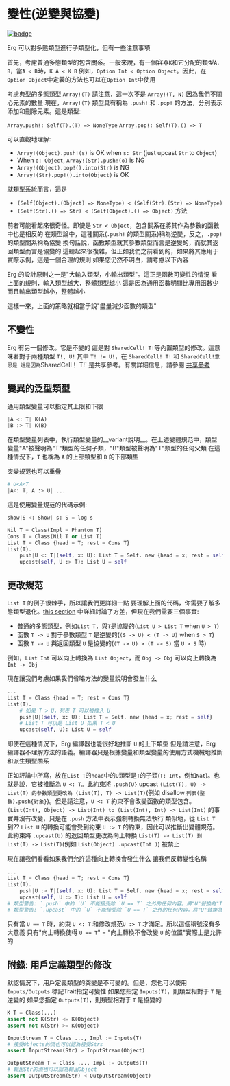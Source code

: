 # 變性(逆變與協變)

[![badge](https://img.shields.io/endpoint.svg?url=https%3A%2F%2Fgezf7g7pd5.execute-api.ap-northeast-1.amazonaws.com%2Fdefault%2Fsource_up_to_date%3Fowner%3Derg-lang%26repos%3Derg%26ref%3Dmain%26path%3Ddoc/EN/syntax/type/advanced/variance.md%26commit_hash%3Df4fb25b4004bdfa96d2149fac8c4e40b84e8a45f)](https://gezf7g7pd5.execute-api.ap-northeast-1.amazonaws.com/default/source_up_to_date?owner=erg-lang&repos=erg&ref=main&path=doc/EN/syntax/type/advanced/variance.md&commit_hash=f4fb25b4004bdfa96d2149fac8c4e40b84e8a45f)

Erg 可以對多態類型進行子類型化，但有一些注意事項

首先，考慮普通多態類型的包含關系。一般來說，有一個容器`K`和它分配的類型`A，B`，當`A < B`時，`K A < K B`
例如，`Option Int < Option Object`。因此，在`Option Object`中定義的方法也可以在`Option Int`中使用

考慮典型的多態類型 `Array!(T)`
請注意，這一次不是 `Array!(T, N)` 因為我們不關心元素的數量
現在，`Array!(T)` 類型具有稱為 `.push!` 和 `.pop!` 的方法，分別表示添加和刪除元素。這是類型: 

`Array.push!: Self(T).(T) => NoneType`
`Array.pop!: Self(T).() => T`

可以直觀地理解:

* `Array!(Object).push!(s)` is OK when `s: Str` (just upcast `Str` to `Object`)
* When `o: Object`, `Array!(Str).push!(o)` is NG
* `Array!(Object).pop!().into(Str)` is NG
* `Array!(Str).pop!().into(Object)` is OK

就類型系統而言，這是

* `(Self(Object).(Object) => NoneType) < (Self(Str).(Str) => NoneType)`
* `(Self(Str).() => Str) < (Self(Object).() => Object)`
方法

前者可能看起來很奇怪。即使是 `Str < Object`，包含關系在將其作為參數的函數中也是相反的
在類型論中，這種關系(`.push!` 的類型關系)稱為逆變，反之，`.pop!` 的類型關系稱為協變
換句話說，函數類型就其參數類型而言是逆變的，而就其返回類型而言是協變的
這聽起來很復雜，但正如我們之前看到的，如果將其應用于實際示例，這是一個合理的規則
如果您仍然不明白，請考慮以下內容

Erg 的設計原則之一是"大輸入類型，小輸出類型"。這正是函數可變性的情況
看上面的規則，輸入類型越大，整體類型越小
這是因為通用函數明顯比專用函數少
而且輸出類型越小，整體越小

這樣一來，上面的策略就相當于說"盡量減少函數的類型"

## 不變性

Erg 有另一個修改。它是不變的
這是對 `SharedCell! T!`等內置類型的修改。這意味著對于兩種類型 `T!, U!` 其中 `T! != U!`，在 `SharedCell! T!` 和 `SharedCell!意思是
這是因為`SharedCell！ T!` 是共享參考。有關詳細信息，請參閱 [共享參考](shared.md)

## 變異的泛型類型

通用類型變量可以指定其上限和下限

```python
|A <: T| K(A)
|B :> T| K(B)
```

在類型變量列表中，執行類型變量的__variant說明__。在上述變體規范中，類型變量"A"被聲明為"T"類型的任何子類，"B"類型被聲明為"T"類型的任何父類
在這種情況下，`T` 也稱為 `A` 的上部類型和 `B` 的下部類型

突變規范也可以重疊

```python
# U<A<T
|A<: T, A :> U| ...
```

這是使用變量規范的代碼示例: 

```python
show|S <: Show| s: S = log s

Nil T = Class(Impl = Phantom T)
Cons T = Class(Nil T or List T)
List T = Class {head = T; rest = Cons T}
List(T).
    push|U <: T|(self, x: U): List T = Self. new {head = x; rest = self}
    upcast(self, U :> T): List U = self
```

## 更改規范

`List T` 的例子很棘手，所以讓我們更詳細一點
要理解上面的代碼，你需要了解多態類型退化。[this section](./variance.md) 中詳細討論了方差，但現在我們需要三個事實: 

* 普通的多態類型，例如`List T`，與`T`是協變的(`List U > List T` when `U > T`)
* 函數 `T -> U` 對于參數類型 `T` 是逆變的(`(S -> U) < (T -> U)` when `S > T`)
* 函數 `T -> U` 與返回類型 `U` 是協變的(`(T -> U) > (T -> S)` 當 `U > S` 時)

例如，`List Int` 可以向上轉換為 `List Object`，而 `Obj -> Obj` 可以向上轉換為 `Int -> Obj`

現在讓我們考慮如果我們省略方法的變量說明會發生什么

```python
...
List T = Class {head = T; rest = Cons T}
List(T).
    # 如果 T > U，列表 T 可以被推入 U
    push|U|(self, x: U): List T = Self. new {head = x; rest = self}
    # List T 可以是 List U 如果 T < U
    upcast(self, U): List U = self
```

即使在這種情況下，Erg 編譯器也能很好地推斷 `U` 的上下類型
但是請注意，Erg 編譯器不理解方法的語義。編譯器只是根據變量和類型變量的使用方式機械地推斷和派生類型關系

正如評論中所寫，放在`List T`的`head`中的`U`類型是`T`的子類(`T: Int`，例如`Nat`)。也就是說，它被推斷為 `U <: T`。此約束將 `.push{U}` upcast `(List(T), U) -> List(T) 的參數類型更改為 (List(T), T) -> List(T)`(例如 disallow `列表(整數).push{對象}`)。但是請注意，`U <: T` 約束不會改變函數的類型包含。`(List(Int), Object) -> List(Int) to (List(Int), Int) -> List(Int)` 的事實并沒有改變，只是在 `.push` 方法中表示強制轉換無法執行
類似地，從 `List T` 到?? `List U` 的轉換可能會受到約束 `U :> T` 的約束，因此可以推斷出變體規范。此約束將 `.upcast(U)` 的返回類型更改為向上轉換 `List(T) -> List(T) 到 List(T) -> List(T)`(例如 `List(Object) .upcast(Int )`) 被禁止

現在讓我們看看如果我們允許這種向上轉換會發生什么
讓我們反轉變性名稱

```python
...
List T = Class {head = T; rest = Cons T}
List(T).
    push|U :> T|(self, x: U): List T = Self. new {head = x; rest = self}
    upcast(self, U :> T): List U = self
# 類型警告: `.push` 中的 `U` 不能接受除 `U == T` 之外的任何內容。將"U"替換為"T"
# 類型警告: `.upcast` 中的 `U` 不能接受除 `U == T` 之外的任何內容。將"U"替換為"T"
```

只有當 `U == T` 時，約束 `U <: T` 和修改規范`U :> T` 才滿足。所以這個稱號沒有多大意義
只有"向上轉換使得 `U == T`" = "向上轉換不會改變 `U` 的位置"實際上是允許的

## 附錄: 用戶定義類型的修改

默認情況下，用戶定義類型的突變是不可變的。但是，您也可以使用 `Inputs/Outputs` 標記Trait指定可變性
如果您指定 `Inputs(T)`，則類型相對于 `T` 是逆變的
如果您指定 `Outputs(T)`，則類型相對于 `T` 是協變的

```python
K T = Class(...)
assert not K(Str) <= K(Object)
assert not K(Str) >= K(Object)

InputStream T = Class ..., Impl := Inputs(T)
# 接受Objects的流也可以認為接受Strs
assert InputStream(Str) > InputStream(Object)

OutputStream T = Class ..., Impl := Outputs(T)
# 輸出Str的流也可以認為輸出Object
assert OutputStream(Str) < OutputStream(Object)
```